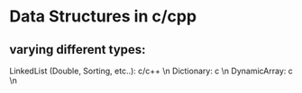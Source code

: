 # Data Structures in c/cpp
## varying different types:
LinkedList (Double, Sorting, etc..): c/c++ \n
Dictionary: c \n
DynamicArray: c \n
